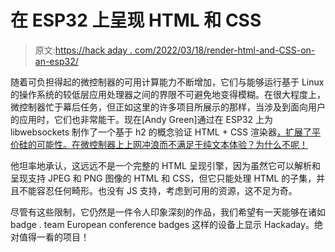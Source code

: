# 在 ESP32 上呈现 HTML 和 CSS

> 原文:[https://hack aday . com/2022/03/18/render-html-and-CSS-on-an-esp32/](https://hackaday.com/2022/03/18/render-html-and-css-on-an-esp32/)

随着可负担得起的微控制器的可用计算能力不断增加，它们与能够运行基于 Linux 的操作系统的较低层应用处理器之间的界限不可避免地变得模糊。在很大程度上，微控制器忙于幕后任务，但正如这里的许多项目所展示的那样，当涉及到面向用户的应用时，它们也非常能干。现在[Andy Green]通过在 ESP32 上为 libwebsockets 制作了一个基于 h2 的概念验证 HTML + CSS 渲染器[，扩展了平价硅的可能性。在微控制器上上网冲浪而不满足于纯文本体验？为什么不呢！](https://libwebsockets.org/git/libwebsockets/tree/READMEs/README.html-parser.md)

他坦率地承认，这远远不是一个完整的 HTML 呈现引擎，因为虽然它可以解析和呈现支持 JPEG 和 PNG 图像的 HTML 和 CSS，但它只能处理 HTML 的子集，并且不能容忍任何畸形。也没有 JS 支持，考虑到可用的资源，这不足为奇。

尽管有这些限制，它仍然是一件令人印象深刻的作品，我们希望有一天能够在诸如 badge . team European conference badges 这样的设备上显示 Hackaday。绝对值得一看的项目！